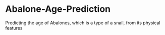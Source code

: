 # Abalone-Age-Prediction
Predicting the age of Abalones, which is a type of  a snail, from its physical features
